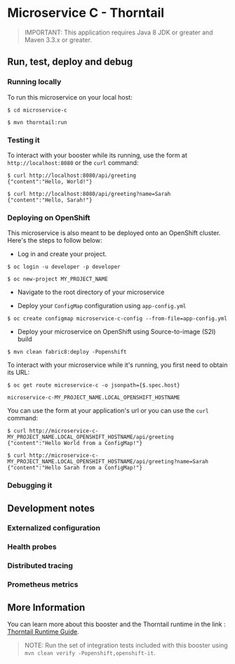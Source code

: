 # Microservice C - Thorntail

> IMPORTANT: This application requires Java 8 JDK or greater and Maven 3.3.x or greater.


## Run, test, deploy and debug

### Running locally

To run this microservice on your local host:

```
$ cd microservice-c

$ mvn thorntail:run
```

### Testing it

To interact with your booster while its running, use the form at `http://localhost:8080` or the `curl` command:

```
$ curl http://localhost:8080/api/greeting
{"content":"Hello, World!"}

$ curl http://localhost:8080/api/greeting?name=Sarah
{"content":"Hello, Sarah!"}
```

### Deploying on OpenShift

This microservice is also meant to be deployed onto an OpenShift cluster. Here's the steps to follow below:

* Log in and create your project.

```
$ oc login -u developer -p developer

$ oc new-project MY_PROJECT_NAME
```

* Navigate to the root directory of your microservice

* Deploy your `ConfigMap` configuration using `app-config.yml`

```
$ oc create configmap microservice-c-config --from-file=app-config.yml
```

* Deploy your microservice on OpenShift using Source-to-image (S2I) build

```
$ mvn clean fabric8:deploy -Popenshift
```

To interact with your microservice while it's running, you first need to obtain its URL:

```
$ oc get route microservice-c -o jsonpath={$.spec.host}

microservice-c-MY_PROJECT_NAME.LOCAL_OPENSHIFT_HOSTNAME
```

You can use the form at your application's url or you can use the `curl` command:

```
$ curl http://microservice-c-MY_PROJECT_NAME.LOCAL_OPENSHIFT_HOSTNAME/api/greeting
{"content":"Hello World from a ConfigMap!"}

$ curl http://microservice-c-MY_PROJECT_NAME.LOCAL_OPENSHIFT_HOSTNAME/api/greeting?name=Sarah
{"content":"Hello Sarah from a ConfigMap!"}
```

### Debugging it

## Development notes

### Externalized configuration

### Health probes

### Distributed tracing

### Prometheus metrics

## More Information

You can learn more about this booster and the Thorntail runtime in the link : [Thorntail Runtime Guide](http://launcher.fabric8.io/docs/thorntail-runtime.html).

> NOTE: Run the set of integration tests included with this booster using `mvn clean verify -Popenshift,openshift-it`.
